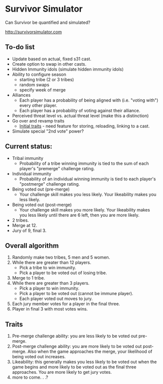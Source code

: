 # Survivor Simulator

Can Survivor be quantified and simulated?

http://survivorsimulator.com

## To-do list 
* Update based on actual, fixed s31 cast.
* Create option to swap in other casts.
* Hidden Immunity idols (simulate hidden immunity idols)
* Ability to configure season
   * starting tribe (2 or 3 tribes)
   * random swaps
   * specify week of merge
* Alliances
   *  Each player has a probability of being aligned with (i.e. "voting with") every other player.
   *  Each player has a probability of voting against their alliance.
* Perceived threat level vs. actual threat level (make this a distinction)
* Go over and revamp traits
   * [Initial traits](https://github.com/shiffman/s-31-simulator/blob/gh-pages/players.json) - need feature for storing, reloading, linking to a cast.
* Simulate special "2nd vote" power?


## Current status:
* Tribal immunity
    * Probability of a tribe winning immunity is tied to the sum of each player's "premerge" challenge rating.
* Individual immunity
    * Probability of an individual winning immunity is tied to each player's "postmerge" challenge rating. 
* Being voted out (pre-merge)
    * Your challenge skill makes you less likely.  Your likeability makes you less likely.
* Being voted out (post-merge)
    * Your challenge skill makes you more likely.  Your likeability makes you less likely until there are 6 left, then you are more likely.
* 2 tribes.
* Merge at 12.
* Jury of 9, final 3.

## Overall algorithm
1. Randomly make two tribes, 5 men and 5 women.
2. While there are greater than 12 players.
    * Pick a tribe to win immunity.
    * Pick a player to be voted out of losing tribe.
3. Merge to 1 tribe.
4. While there are greater than 3 players.
    * Pick a player to win immunity.
    * Pick a player to be voted out (cannot be immune player).
    * Each player voted out moves to jury.
5. Each jury member votes for a player in the final three.
6. Player in final 3 with most votes wins.

## Traits
1. Pre-merge challenge ability: you are less likely to be voted out pre-merge.
2. Post-merge challenge ability: you are more likely to be voted out post-merge.  Also when the game approaches the merge, your likelihood of being voted out increases.
3. Likeability: this generally makes you less likely to be voted out when the game begins and more likely to be voted out as the final three approaches.  You are more likely to get jury votes.
4. more to come. .  .?
